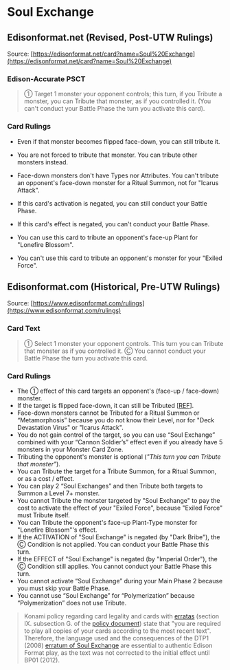 # Soul Exchange

## Edisonformat.net (Revised, Post-UTW Rulings)

Source: [https://edisonformat.net/card?name=Soul%20Exchange](https://edisonformat.net/card?name=Soul%20Exchange)

### Edison-Accurate PSCT

> ① Target 1 monster your opponent controls; this turn, if you Tribute a monster, you can Tribute that monster, as if you controlled it.
> (You can't conduct your Battle Phase the turn you activate this card).

### Card Rulings

*   Even if that monster becomes flipped face-down, you can still tribute it.
*   You are not forced to tribute that monster. You can tribute other monsters instead.
*   Face-down monsters don't have Types nor Attributes.
You can't tribute an opponent's face-down monster for a Ritual Summon, not for "Icarus Attack".

*   If this card's activation is negated, you can still conduct your Battle Phase.
*   If this card's effect is negated, you can't conduct your Battle Phase.
*   You can use this card to tribute an opponent's face-up Plant for "Lonefire Blossom".
*   You can't use this card to tribute an opponent's monster for your "Exiled Force".


## Edisonformat.com (Historical, Pre-UTW Rulings)

Source: [https://www.edisonformat.com/rulings](https://www.edisonformat.com/rulings)

### Card Text

> ① Select 1 monster your opponent controls. This turn you can Tribute that monster as if you controlled it. Ⓒ You cannot conduct your Battle Phase the turn you activate this card.

### Card Rulings

*   The ① effect of this card targets an opponent's (face-up / face-down) monster.
*   If the target is flipped face-down, it can still be Tributed \[[REF](https://www.pojo.biz/board/showthread.php?t=925157)\].
*   Face-down monsters cannot be Tributed for a Ritual Summon or “Metamorphosis” because you do not know their Level, nor for "Deck Devastation Virus" or "Icarus Attack".
*   You do not gain control of the target, so you can use “Soul Exchange” combined with your “Cannon Soldier’s” effect even if you already have 5 monsters in your Monster Card Zone.
*   Tributing the opponent's monster is optional (_"This turn you can Tribute that monster"_).
*   You can Tribute the target for a Tribute Summon, for a Ritual Summon, or as a cost / effect.
*   You can play 2 “Soul Exchanges” and then Tribute both targets to Summon a Level 7+ monster.
*   You cannot Tribute the monster targeted by "Soul Exchange" to pay the cost to activate the effect of your "Exiled Force", because "Exiled Force" must Tribute itself.
*   You can Tribute the opponent's face-up Plant-Type monster for "Lonefire Blossom"'s effect.
*   If the ACTIVATION of "Soul Exchange" is negated (by "Dark Bribe"), the Ⓒ Condition is not applied. You can conduct your Battle Phase this turn.
*   If the EFFECT of "Soul Exchange" is negated (by "Imperial Order"), the Ⓒ Condition still applies. You cannot conduct your Battle Phase this turn.
*   You cannot activate “Soul Exchange” during your Main Phase 2 because you must skip your Battle Phase.
*   You cannot use “Soul Exchange” for “Polymerization” because “Polymerization” does not use Tribute.

> Konami policy regarding card legality and cards with [erratas](https://yugipedia.com/wiki/Errata) (section IX. subsection G. of the [policy document](https://img.yugioh-card.com/en/gameplay/penalty_guide/YGOTCG_Policy_v_2_1.pdf)) state that "you are required to play all copies of your cards according to the most recent text". Therefore, the language used and the consequences of the DTP1 (2008) [erratum of Soul Exchange](https://yugipedia.com/wiki/Card_Errata:Soul_Exchange) are essential to authentic Edison Format play, as the text was not corrected to the initial effect until BP01 (2012).


